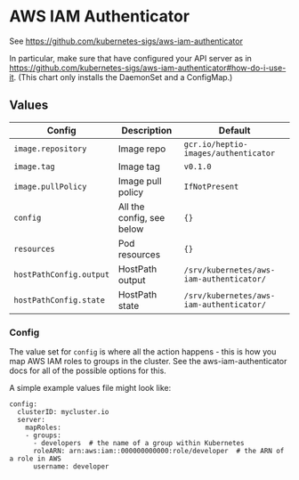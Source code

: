 # AWS IAM Authenticator

See https://github.com/kubernetes-sigs/aws-iam-authenticator

In particular, make sure that have configured your API server as in
https://github.com/kubernetes-sigs/aws-iam-authenticator#how-do-i-use-it. (This
chart only installs the DaemonSet and a ConfigMap.)

## Values

| Config                  | Description               | Default                                  |
| ------                  | -----------               | -------                                  |
| `image.repository`      | Image repo                | `gcr.io/heptio-images/authenticator`     |
| `image.tag`             | Image tag                 | `v0.1.0`                                 |
| `image.pullPolicy`      | Image pull policy         | `IfNotPresent`                           |
| `config`                | All the config, see below | `{}`                                     |
| `resources`             | Pod resources             | `{}`                                     |
| `hostPathConfig.output` | HostPath output           | `/srv/kubernetes/aws-iam-authenticator/` |
| `hostPathConfig.state`  | HostPath state            | `/srv/kubernetes/aws-iam-authenticator/` |

### Config

The value set for `config` is where all the action happens - this is
how you map AWS IAM roles to groups in the cluster. See the
aws-iam-authenticator docs for all of the possible options for this.

A simple example values file might look like:
```
config:
  clusterID: mycluster.io
  server:
    mapRoles:
    - groups:
      - developers  # the name of a group within Kubernetes
      roleARN: arn:aws:iam::000000000000:role/developer  # the ARN of a role in AWS
      username: developer
```
